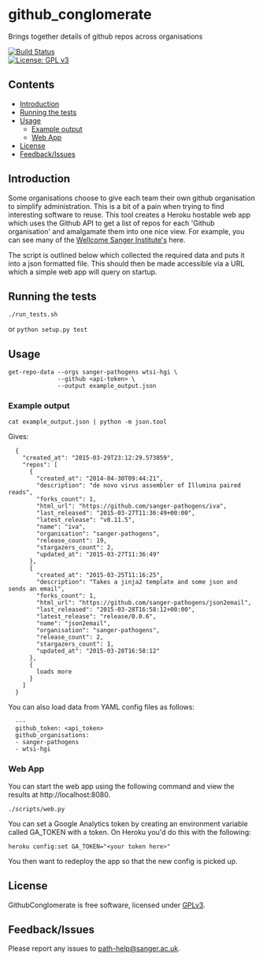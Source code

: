 # github_conglomerate
Brings together details of github repos across organisations

[![Build Status](https://travis-ci.org/sanger-pathogens/GithubConglomerate.svg?branch=master)](https://travis-ci.org/sanger-pathogens/GithubConglomerate)   
[![License: GPL v3](https://img.shields.io/badge/License-GPL%20v3-brightgreen.svg)](https://github.com/sanger-pathogens/GithubConglomerate/blob/master/LICENSE)

## Contents
  * [Introduction](#introduction)
  * [Running the tests](#running-the-tests)
  * [Usage](#usage)
    * [Example output](#example-output)
    * [Web App](#web-app)
  * [License](#license)
  * [Feedback/Issues](#feedbackissues)

## Introduction
Some organisations choose to give each team their own github organisation to simplify administration. This is a bit of a pain when trying to find interesting software to reuse. This tool creates a Heroku hostable web app which uses the Github API to get a list of repos for each 'Github organisation' and amalgamate them into one nice view. For example, you can see many of the [Wellcome Sanger Institute's](https://github-conglomerate.herokuapp.com/) here.

The script is outlined below which collected the required data and puts it into a json formatted file. This should then be made accessible via a URL which a simple web app will query on startup.

## Running the tests

`./run_tests.sh`

or
`python setup.py test`

## Usage
```
get-repo-data --orgs sanger-pathogens wtsi-hgi \
              --github <api-token> \
              --output example_output.json
```
### Example output
```
cat example_output.json | python -m json.tool
```
Gives:
```
  {
    "created_at": "2015-03-29T23:12:29.573859", 
    "repos": [
      {
        "created_at": "2014-04-30T09:44:21", 
        "description": "de novo virus assembler of Illumina paired reads", 
        "forks_count": 1, 
        "html_url": "https://github.com/sanger-pathogens/iva", 
        "last_released": "2015-03-27T11:36:49+00:00", 
        "latest_release": "v0.11.5", 
        "name": "iva", 
        "organisation": "sanger-pathogens", 
        "release_count": 19, 
        "stargazers_count": 2, 
        "updated_at": "2015-03-27T11:36:49"
      }, 
      {
        "created_at": "2015-03-25T11:16:25", 
        "description": "Takes a jinja2 template and some json and sends an email", 
        "forks_count": 1, 
        "html_url": "https://github.com/sanger-pathogens/json2email", 
        "last_released": "2015-03-28T16:58:12+00:00", 
        "latest_release": "release/0.0.6", 
        "name": "json2email", 
        "organisation": "sanger-pathogens", 
        "release_count": 2, 
        "stargazers_count": 1, 
        "updated_at": "2015-03-28T16:58:12"
      },
      {
        loads more
      }
    ]
  }
```

You can also load data from YAML config files as follows:
```
  ---
  github_token: <api_token>
  github_organisations:
  - sanger-pathogens
  - wtsi-hgi
```
### Web App

You can start the web app using the following command and view the results at http://localhost:8080.

`./scripts/web.py`

You can set a Google Analytics token by creating an environment variable called GA_TOKEN with a token. On Heroku you'd do this with the following:

`heroku config:set GA_TOKEN="<your token here>"`

You then want to redeploy the app so that the new config is picked up.

## License
GithubConglomerate is free software, licensed under [GPLv3](https://github.com/sanger-pathogens/GithubConglomerate/blob/master/LICENSE).

## Feedback/Issues
Please report any issues to  path-help@sanger.ac.uk.